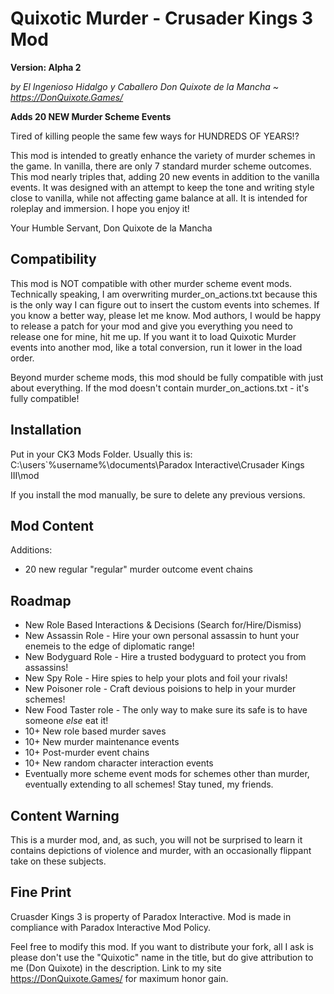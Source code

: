 # Quixotic Murder - Crusader Kings 3 Mod
**Version: Alpha 2**

*by El Ingenioso Hidalgo y Caballero Don Quixote de la Mancha ~ https://DonQuixote.Games/*

**Adds 20 NEW Murder Scheme Events**

Tired of killing people the same few ways for HUNDREDS OF YEARS!?

This mod is intended to greatly enhance the variety of murder schemes in the game. In vanilla, there are only 7 standard murder scheme outcomes. This mod nearly triples that, adding 20 new events in addition to the vanilla events. It was designed with an attempt to keep the tone and writing style close to vanilla, while not affecting game balance at all. It is intended for roleplay and immersion. I hope you enjoy it!

Your Humble Servant,
Don Quixote de la Mancha

## Compatibility
This mod is NOT compatible with other murder scheme event mods. Technically speaking, I am overwriting murder_on_actions.txt because this is the only way I can figure out to insert the custom events into schemes. If you know a better way, please let me know. Mod authors, I would be happy to release a patch for your mod and give you everything you need to release one for mine, hit me up. If you want it to load Quixotic Murder events into another mod, like a total conversion, run it lower in the load order.

Beyond murder scheme mods, this mod should be fully compatible with just about everything. If the mod doesn't contain murder_on_actions.txt - it's fully compatible!

## Installation
Put in your CK3 Mods Folder. Usually this is:
C:\users\`%username%\documents\Paradox Interactive\Crusader Kings III\mod

If you install the mod manually, be sure to delete any previous versions.

## Mod Content
Additions:
* 20 new regular "regular" murder outcome event chains

## Roadmap
* New Role Based Interactions & Decisions (Search for/Hire/Dismiss)
* New Assassin Role - Hire your own personal assassin to hunt your enemeis to the edge of diplomatic range!
* New Bodyguard Role - Hire a trusted bodyguard to protect you from assassins!
* New Spy Role - Hire spies to help your plots and foil your rivals!
* New Poisoner role - Craft devious poisions to help in your murder schemes!
* New Food Taster role - The only way to make sure its safe is to have someone *else* eat it!
* 10+ New role based murder saves
* 10+ New murder maintenance events
* 10+ Post-murder event chains
* 10+ New random character interaction events
* Eventually more scheme event mods for schemes other than murder, eventually extending to all schemes! Stay tuned, my friends.

## Content Warning
This is a murder mod, and, as such, you will not be surprised to learn it contains depictions of violence and murder, with an occasionally flippant take on these subjects.

## Fine Print
Cruasder Kings 3 is property of Paradox Interactive. Mod is made in compliance with Paradox Interactive Mod Policy.

Feel free to modify this mod. If you want to distribute your fork, all I ask is please don't use the "Quixotic" name in the title, but do give attribution to me (Don Quixote) in the description. Link to my site https://DonQuixote.Games/ for maximum honor gain.
